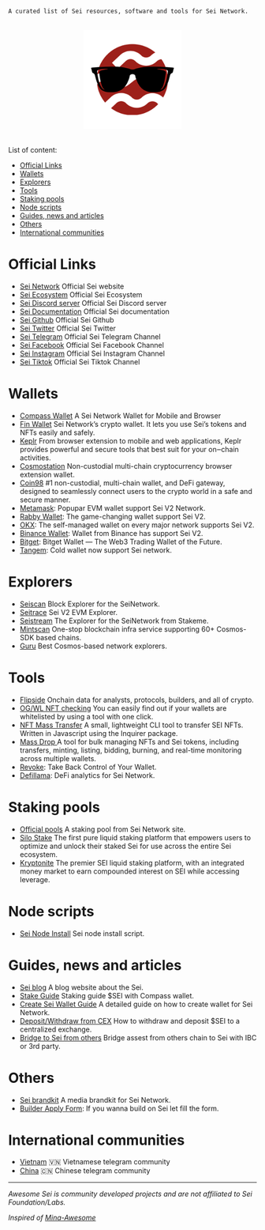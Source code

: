 `A curated list of Sei resources, software and tools for Sei Network.`

<p align="center">
  <br>
  <img width="200" src="./sei-awesome.png" alt="logo of awesome-sei">
  <br>
  <br>
</p>

List of content:

- [Official Links](#official-links)
- [Wallets](#wallets)
- [Explorers](#explorers)
- [Tools](#tools)
- [Staking pools](#staking-pools)
- [Node scripts](#node-scripts)
- [Guides, news and articles](#guides-news-and-articles)
- [Others](#others)
- [International communities](#international-communities)
  
# Official Links

* [Sei Network](https://www.sei.io/) Official Sei website
* [Sei Ecosystem](https://www.sei.io/ecosystem) Official Sei Ecosystem
* [Sei Discord server](https://discord.gg/Sei) Official Sei Discord server
* [Sei Documentation](https://docs.sei.io/) Official Sei documentation
* [Sei Github](https://github.com/sei-protocol) Official Sei Github
* [Sei Twitter](https://twitter.com/SeiNetwork) Official Sei Twitter
* [Sei Telegram](https://t.me/seinetwork) Official Sei Telegram Channel
* [Sei Facebook](https://www.facebook.com/profile.php?id=61550619881123&mibextid=LQQJ4d) Official Sei Facebook Channel
* [Sei Instagram](https://www.instagram.com/seinetworkhq/) Official Sei Instagram Channel
* [Sei Tiktok](https://www.tiktok.com/@seinetworkhq) Official Sei Tiktok Channel

# Wallets
* [Compass Wallet](https://compasswallet.io/download) A Sei Network Wallet for Mobile and Browser
* [Fin Wallet](finwallet.link/chrome) Sei Network’s crypto wallet. It lets you use Sei’s tokens and NFTs easily and safely.
* [Keplr](https://www.keplr.app/) From browser extension to mobile and web applications, Keplr provides powerful and secure tools that best suit for your on‒chain activities.
* [Cosmostation](https://www.cosmostation.io/products/cosmostation_extension) Non-custodial multi-chain cryptocurrency browser extension wallet.
* [Coin98](https://chromewebstore.google.com/detail/coin98-wallet/aeachknmefphepccionboohckonoeemg) #1 non-custodial, multi-chain wallet, and DeFi gateway, designed to seamlessly connect users to the crypto world in a safe and secure manner. 
* [Metamask](https://metamask.io/): Popupar EVM wallet support Sei V2 Network.
* [Rabby Wallet](https://rabby.io/): The game-changing wallet support Sei V2.
* [OKX](https://www.okx.com/web3): The self-managed wallet on every major network supports Sei V2.
* [Binance Wallet](https://www.binance.com/en/web3wallet): Wallet from Binance has support Sei V2.
* [Bitget](https://web3.bitget.com/en/): Bitget Wallet — The Web3 Trading Wallet of the Future.
* [Tangem](https://tangem.com/en): Cold wallet now support Sei network.
  

# Explorers
* [Seiscan](https://www.seiscan.app/) Block Explorer for the SeiNetwork.
* [Seitrace](https://seitrace.com/?chain=pacific-1) Sei V2 EVM Explorer.
* [Seistream](https://seistream.app/) The Explorer for the SeiNetwork from Stakeme.
* [Mintscan](https://www.mintscan.io/sei) One-stop blockchain infra service supporting 60+ Cosmos-SDK based chains.
* [Guru](https://sei.explorers.guru/) Best Cosmos-based network explorers.

# Tools
* [Flipside](https://flipsidecrypto.xyz/?d_project=sei) Onchain data for analysts, protocols, builders, and all of crypto.
* [OG/WL NFT checking](https://intention.wtf/whitelist) You can easily find out if your wallets are whitelisted by using a tool with one click.
* [NFT Mass Transfer](https://github.com/pocket-sei/sei-nft-transfer) A small, lightweight CLI tool to transfer SEI NFTs. Written in Javascript using the Inquirer package.
* [Mass Drop ](https://www.massdrop.app) A tool for bulk managing NFTs and Sei tokens, including transfers, minting, listing, bidding, burning, and real-time monitoring across multiple wallets.
* [Revoke](https://revoke.cash/): Take Back Control of Your Wallet.
* [Defillama](https://defillama.com/chain/Sei): DeFi analytics for Sei Network.

# Staking pools
* [Official pools](https://app.sei.io/stake?tab=allValidators) A staking pool from Sei Network site.
* [Silo Stake](https://app.silostaking.io/) The first pure liquid staking platform that empowers users to optimize and unlock their staked Sei for use across the entire Sei ecosystem. 
* [Kryptonite](https://www.kryptonite.finance/) The premier SEI liquid staking platform, with an integrated money market to earn compounded interest on SEI while accessing leverage. 


# Node scripts
* [Sei Node Install](https://github.com/sei-protocol/sei-chain?tab=readme-ov-file#validator-setup-instructions) Sei node install script.


# Guides, news and articles
* [Sei blog](https://blog.sei.io/) A blog website about the Sei.
* [Stake Guide](https://youtu.be/gI4zSRqdT00) Staking guide $SEI with Compass wallet.
* [Create Sei Wallet Guide](https://seiyanization.com/guides/how-to-create-a-wallet) A detailed guide on how to create wallet for Sei Network.
* [Deposit/Withdraw from CEX](https://seiyanization.com/guides/deposit-and-withdraw-from-cex) How to withdraw and deposit $SEI to a centralized exchange.
* [Bridge to Sei from others](https://seiyanization.com/guides/bridge-to-sei) Bridge assest from others chain to Sei with IBC or 3rd party.

# Others
* [Sei brandkit](https://drive.google.com/drive/folders/1haOdZwNLf-L9bZFJaykNNc4T8fyODPi3?usp=sharing) A media brandkit for Sei Network.
* [Builder Apply Form](https://sei-forms.typeform.com/join-ecosystem?typeform-source=t.co): If you wanna build on Sei let fill the form.

# International communities
* [Vietnam](https://t.me/SeiVietNam) 🇻🇳 Vietnamese telegram community
* [China](https://t.me/sei_chinese_group) 🇨🇳 Chinese telegram community

------

*Awesome Sei is community developed projects and are not affiliated to Sei Foundation/Labs.*

*Inspired of [Mina-Awesome](https://github.com/nerdvibe/awesome-mina)*
